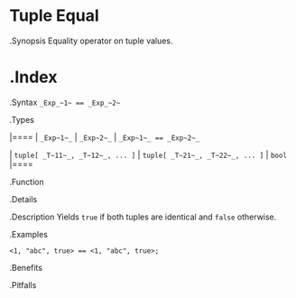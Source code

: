 #  Tuple Equal

.Synopsis
Equality operator on tuple values.

.Index
==

.Syntax
`_Exp_~1~ == _Exp_~2~`

.Types


|====
| `_Exp~1~_`                      |  `_Exp~2~_`                      | `_Exp~1~_ == _Exp~2~_`

| `tuple[ _T~11~_, _T~12~_, ... ]` |  `tuple[ _T~21~_, _T~22~_, ... ]` | `bool`             
|====

.Function

.Details

.Description
Yields `true` if both tuples are identical and `false` otherwise.

.Examples
```rascal-shell
<1, "abc", true> == <1, "abc", true>;
```

.Benefits

.Pitfalls

